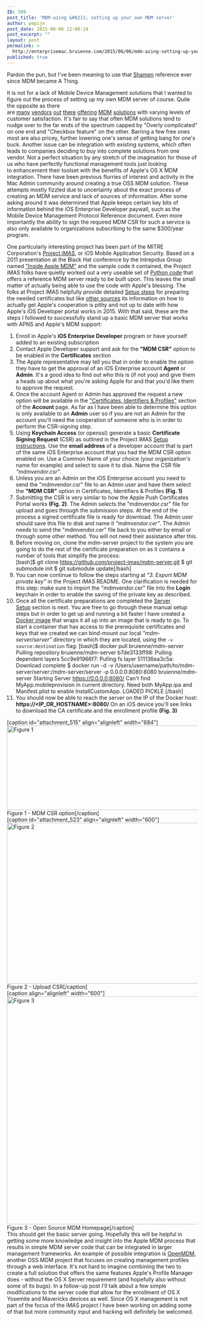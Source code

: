 ```yaml
---
ID: 509
post_title: 'MDM-azing &#8211; setting up your own MDM server'
author: pepijn
post_date: 2015-06-06 12:00:24
post_excerpt: ""
layout: post
permalink: >
  http://enterprisemac.bruienne.com/2015/06/06/mdm-azing-setting-up-your-own-mdm-server/
published: true
---
```

  
Pardon the pun, but I've been meaning to use that <a href="https://www.youtube.com/watch?v=hxoe-xUYL8g" title="" target="_blank">Shamen</a> reference ever since MDM became A Thing.

It is not for a lack of Mobile Device Management solutions that I wanted to figure out the process of setting up my own MDM server of course. Quite the opposite as there are <a href="http://www.air-watch.com/solutions/mobile-device-management/" title="" target="_blank">many</a> <a href="http://www.jamfsoftware.com/products/casper-suite/" title="" target="_blank">vendors</a> <a href="http://www.bushel.com/" title="" target="_blank">out</a> <a href="https://meraki.cisco.com/solutions/mobile-device-management" title="" target="_blank">there</a> <a href="http://www.maas360.com/products/mobile-device-management/" title="" target="_blank">offering</a> <a href="https://www.mobileiron.com/en/solutions/mobile-device-management-mdm" title="" target="_blank">MDM</a> <a href="http://www.symantec.com/mobile-device-management/" title="" target="_blank">solutions</a> with varying levels of customer satisfaction. It's fair to say that often MDM solutions tend to nudge over to the far ends of the spectrum capped by "Overly complicated" on one end and "Checkbox feature" on the other. Barring a few free ones most are also pricey, further lowering one's sense of getting bang for one's buck. Another issue can be integration with existing systems, which often leads to companies deciding to buy into complete solutions from one vendor. Not a perfect situation by any stretch of the imagination for those of us who have perfectly functional management tools just looking to enhancement their toolset with the benefits of Apple's OS X MDM integration. There have been previous flurries of interest and activity in the Mac Admin community around creating a true OSS MDM solution. These attempts mostly fizzled due to uncertainty about the exact process of creating an MDM service and lack of sources of information. After some asking around it was determined that Apple keeps certain key bits of information behind the iOS Enterprise Developer paywall, such as the Mobile Device Management Protocol Reference document. Even more importantly the ability to sign the required MDM CSR for such a service is also only available to organizations subscribing to the same $300/year program.

One particularly interesting project has been part of the MITRE Corporation's <a href="https://github.com/project-imas/about" title="" target="_blank">Project iMAS</a>, or iOS Mobile Application Security. Based on a 2011 presentation at the Black Hat conference by the Intrepidus Group named <a href="https://github.com/intrepidusgroup/imdmtools/raw/master/Presentations/InsideAppleMDM_BlackHatUSA_2011.pdf" title="" target="_blank">"Inside Apple MDM"</a> and the sample code it contained, the Project iMAS folks have quietly worked out a very useable set of <a href="https://github.com/project-imas/mdm-server" title="" target="_blank">Python code</a> that offers a reference MDM server ready to be built upon. This leaves the small matter of actually being able to use the code with Apple's blessing. The folks at Project iMAS helpfully provide detailed <a href="https://github.com/project-imas/mdm-server#setup" title="" target="_blank">Setup steps</a> for preparing the needed certificates but like <a href="http://www.blueboxmoon.com/wordpress/?p=877" title="" target="_blank">other sources</a> its information on how to actually get Apple's cooperation is pithy and not up to date with how Apple's iOS Developer portal works in 2015. With that said, these are the steps I followed to successfully stand up a basic MDM server that works with APNS and Apple's MDM support:

1.  Enroll in Apple's **iOS Enterprise Developer** program or have yourself added to an existing subscription
2.  Contact Apple Developer support and ask for the **"MDM CSR"** option to be enabled in the **Certificates** section
3.  The Apple representative may tell you that in order to enable the option they have to get the approval of an iOS Enterprise account **Agent** or **Admin**. It's a good idea to find out who this is (if not you) and give them a heads up about what you're asking Apple for and that you'd like them to approve the request.
4.  Once the account Agent or Admin has approved the request a new option will be available in the <a href="https://developer.apple.com/account/ios/certificate/certificateCreate.action" title="" target="_blank">"Certificates, Identifiers & Profiles"</a> section of the **Account** page. As far as I have been able to determine this option is only available to an **Admin** user so if you are not an Admin for the account you'll need the cooperation of someone who is in order to perform the CSR-signing step.
5.  Using **Keychain Access** (or openssl) generate a basic **Certificate Signing Request** (CSR) as outlined in the Project iMAS <a href="https://github.com/project-imas/mdm-server#setup" title="" target="_blank">Setup instructions</a>. Use the **email address** of a developer account that is part of the same iOS Enterprise account that you had the MDM CSR option enabled on. Use a Common Name of your choice (your organization's name for example) and select to save it to disk. Name the CSR file *"mdmvendor.csr"*.
6.  Unless you are an Admin on the iOS Enterprise account you need to send the "mdmvendor.csr" file to an Admin user and have them select the **"MDM CSR"** option in Certificates, Identifiers & Profiles **(Fig. 1)**
7.  Submitting the CSR is very similar to how the Apple Push Certificates Portal works **(Fig. 2)**. The Admin selects the "mdmvendor.csr" file for upload and goes through the submission steps. At the end of the process a signed certificate file is ready for download. The Admin user should save this file to disk and name it *"mdmvendor.cer"*. The Admin needs to send the "mdmvendor.cer" file back to you either by email or through some other method. You will not need their assistance after this.
8.  Before moving on, clone the mdm-server project to the system you are going to do the rest of the certificate preparation on as it contains a number of tools that simplify the process:  
    [bash]$ git clone https://github.com/project-imas/mdm-server.git $ git submodule init $ git submodule update[/bash]
9.  You can now continue to follow the steps starting at *"3. Export MDM private key"* in the Project iMAS README. One clarification is needed for this step: make sure to import the "mdmvendor.cer" file into the **Login** keychain in order to enable the saving of the private key as described.
10. Once all the certificate preparations are completed the <a href="https://github.com/project-imas/mdm-server#server-setup" target="_blank">Server Setup</a> section is next. You are free to go through these manual setup steps but in order to get up and running a bit faster I have created a <a href="https://registry.hub.docker.com/u/bruienne/mdm-server/" target="_blank">Docker image</a> that wraps it all up into an image that is ready to go. To start a container that has access to the prerequisite certificates and keys that we created we can bind-mount our local *"mdm-server/server"* directory in which they are located, using the `-v source:destination` flag: [bash]$ docker pull bruienne/mdm-server Pulling repository bruienne/mdm-server b7de3133ff98: Pulling dependent layers 5cc9e91966f7: Pulling fs layer 511136ea3c5a: Download complete $ docker run -d -v /Users/username/path/to/mdm-server/server:/mdm-server/server -p 0.0.0.0:8080:8080 bruienne/mdm-server Starting Server https://0.0.0.0:8080/ Can't find MyApp.mobileprovision in current directory. Need both MyApp.ipa and Manifest.plist to enable InstallCustomApp. LOADED PICKLE [/bash]
11. You should now be able to reach the server on the IP of the Docker host: **https://<IP_OR_HOSTNAME>:8080/** On an iOS device you'll see links to download the CA certificate and the enrollment profile **(Fig. 3)**

  
  
[caption id="attachment_515" align="alignleft" width="684"]<img src="http://enterprisemac.bruienne.com/wp-content/uploads/2015/06/MDM-CSR.png" alt="Figure 1" width="684" height="222" class="size-full wp-image-515" /> Figure 1 - MDM CSR option[/caption]  
[caption id="attachment_523" align="alignleft" width="600"]<img src="http://enterprisemac.bruienne.com/wp-content/uploads/2015/06/PushPortal.png" alt="Figure 2" width="600" height="423" class="size-full wp-image-523" /> Figure 2 - Upload CSR[/caption]  
[caption align="alignleft" width="600"]<img src="https://raw.githubusercontent.com/project-imas/mdm-server/master/images/deviceEnroll.jpg" alt="Figure 3" width="600" class="size-full" /> Figure 3 - Open Source MDM Homepage[/caption]  
This should get the basic server going. Hopefully this will be helpful in getting some more knowledge and insight into the Apple MDM process that results in simple MDM server code that can be integrated in larger management frameworks. An example of possible integration is <a href="https://github.com/OpenMDM/OpenMDM" target="_blank">OpenMDM</a>, another OSS MDM project that focuses on creating management profiles through a web interface. It's not hard to imagine combining the two to create a full solution that offers the same features Apple's Profile Manager does - without the OS X Server requirement (and hopefully also without some of its bugs). In a follow-up post I'll talk about a few simple modifications to the server code that allow for the enrollment of OS X Yosemite and Mavericks devices as well. Since OS X management is not part of the focus of the iMAS project I have been working on adding some of that but more community input and hacking will definitely be welcomed.